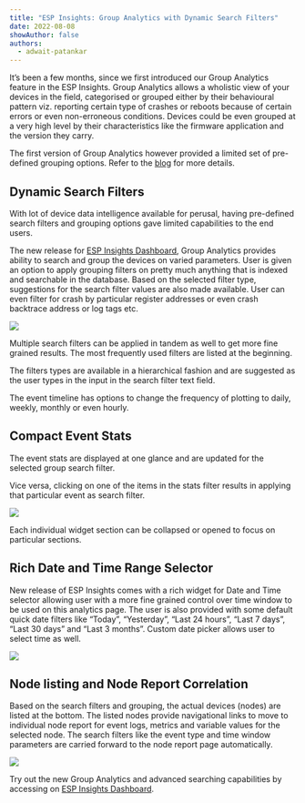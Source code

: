 ```yaml
---
title: "ESP Insights: Group Analytics with Dynamic Search Filters"
date: 2022-08-08
showAuthor: false
authors: 
  - adwait-patankar
---
```

It’s been a few months, since we first introduced our Group Analytics feature in the ESP Insights. Group Analytics allows a wholistic view of your devices in the field, categorised or grouped either by their behavioural pattern viz. reporting certain type of crashes or reboots because of certain errors or even non-erroneous conditions. Devices could be even grouped at a very high level by their characteristics like the firmware application and the version they carry.

The first version of Group Analytics however provided a limited set of pre-defined grouping options. Refer to the [blog](https://www.espressif.com/en/news/ESP_Insights_New_Features) for more details.

## Dynamic Search Filters

With lot of device data intelligence available for perusal, having pre-defined search filters and grouping options gave limited capabilities to the end users.

The new release for [ESP Insights Dashboard](https://dashboard.insights.espressif.com), Group Analytics provides ability to search and group the devices on varied parameters. User is given an option to apply grouping filters on pretty much anything that is indexed and searchable in the database. Based on the selected filter type, suggestions for the search filter values are also made available. User can even filter for crash by particular register addresses or even crash backtrace address or log tags etc.

![](https://miro.medium.com/v2/resize:fit:640/format:webp/1*57NziABr7wzDOqhyuyWWqQ.gif)

Multiple search filters can be applied in tandem as well to get more fine grained results. The most frequently used filters are listed at the beginning.

The filters types are available in a hierarchical fashion and are suggested as the user types in the input in the search filter text field.

The event timeline has options to change the frequency of plotting to daily, weekly, monthly or even hourly.

## Compact Event Stats

The event stats are displayed at one glance and are updated for the selected group search filter.

Vice versa, clicking on one of the items in the stats filter results in applying that particular event as search filter.

![](https://miro.medium.com/v2/resize:fit:640/format:webp/1*nfxarwrGzMFRyxnJQgGVMQ.gif)

Each individual widget section can be collapsed or opened to focus on particular sections.

## Rich Date and Time Range Selector

New release of ESP Insights comes with a rich widget for Date and Time selector allowing user with a more fine grained control over time window to be used on this analytics page. The user is also provided with some default quick date filters like “Today”, “Yesterday”, “Last 24 hours”, “Last 7 days”, “Last 30 days” and “Last 3 months”. Custom date picker allows user to select time as well.

![](https://miro.medium.com/v2/resize:fit:640/format:webp/1*8mP7huxxLvKonBeP_6w1ZA.gif)

## Node listing and Node Report Correlation

Based on the search filters and grouping, the actual devices (nodes) are listed at the bottom. The listed nodes provide navigational links to move to individual node report for event logs, metrics and variable values for the selected node. The search filters like the event type and time window parameters are carried forward to the node report page automatically.

![](https://miro.medium.com/v2/resize:fit:640/format:webp/1*QIZyDOghsZVuU-uzxRlEAQ.gif)

Try out the new Group Analytics and advanced searching capabilities by accessing on [ESP Insights Dashboard](https://dashboard.insights.espressif.com).
